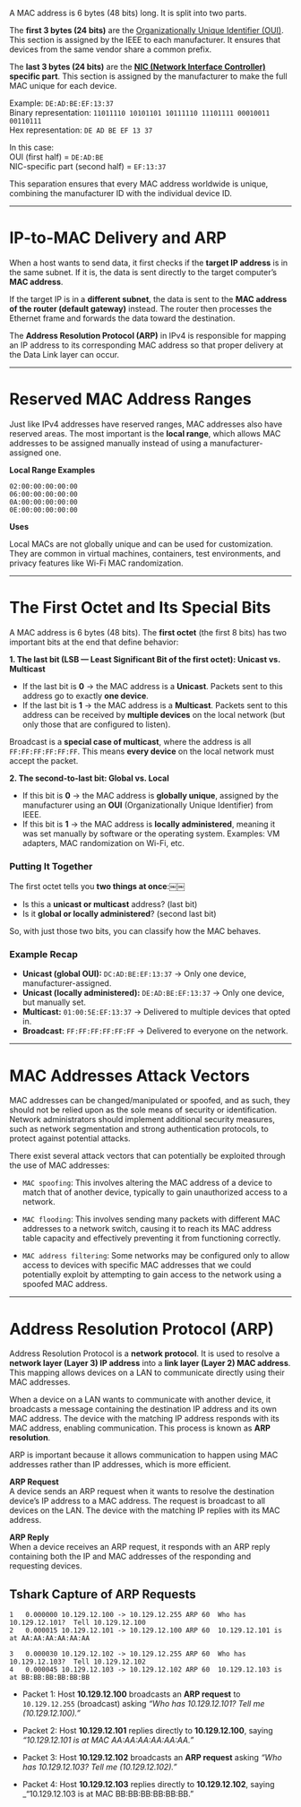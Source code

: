 A MAC address is 6 bytes (48 bits) long. It is split into two parts.

The **first 3 bytes (24 bits)** are the <u>Organizationally Unique Identifier (OUI)</u>. This section is assigned by the IEEE to each manufacturer. It ensures that devices from the same vendor share a common prefix.

The **last 3 bytes (24 bits)** are the **<u>NIC (Network Interface Controller)</u> specific part**. This section is assigned by the manufacturer to make the full MAC unique for each device.

Example: `DE:AD:BE:EF:13:37`  
Binary representation: `11011110 10101101 10111110 11101111 00010011 00110111`  
Hex representation: `DE AD BE EF 13 37`

In this case:  
OUI (first half) = `DE:AD:BE`  
NIC-specific part (second half) = `EF:13:37`

This separation ensures that every MAC address worldwide is unique, combining the manufacturer ID with the individual device ID.

---

# **IP-to-MAC Delivery and ARP**

When a host wants to send data, it first checks if the **target IP address** is in the same subnet. If it is, the data is sent directly to the target computer’s **MAC address**.

If the target IP is in a **different subnet**, the data is sent to the **MAC address of the router (default gateway)** instead. The router then processes the Ethernet frame and forwards the data toward the destination.

The **Address Resolution Protocol (ARP)** in IPv4 is responsible for mapping an IP address to its corresponding MAC address so that proper delivery at the Data Link layer can occur.

---

# **Reserved MAC Address Ranges**

Just like IPv4 addresses have reserved ranges, MAC addresses also have reserved areas. The most important is the **local range**, which allows MAC addresses to be assigned manually instead of using a manufacturer-assigned one.

**Local Range Examples**  

`02:00:00:00:00:00`  
`06:00:00:00:00:00`  
`0A:00:00:00:00:00`  
`0E:00:00:00:00:00`

**Uses**  

Local MACs are not globally unique and can be used for customization. They are common in virtual machines, containers, test environments, and privacy features like Wi-Fi MAC randomization.

---

# The First Octet and Its Special Bits

A MAC address is 6 bytes (48 bits). The **first octet** (the first 8 bits) has two important bits at the end that define behavior:

**1. The last bit (LSB — Least Significant Bit of the first octet): Unicast vs. Multicast**

- If the last bit is **0** → the MAC address is a **Unicast**. Packets sent to this address go to exactly **one device**.
- If the last bit is **1** → the MAC address is a **Multicast**. Packets sent to this address can be received by **multiple devices** on the local network (but only those that are configured to listen).

Broadcast is a **special case of multicast**, where the address is all `FF:FF:FF:FF:FF:FF`. This means **every device** on the local network must accept the packet.

**2. The second-to-last bit: Global vs. Local**

- If this bit is **0** → the MAC address is **globally unique**, assigned by the manufacturer using an **OUI** (Organizationally Unique Identifier) from IEEE.
- If this bit is **1** → the MAC address is **locally administered**, meaning it was set manually by software or the operating system. Examples: VM adapters, MAC randomization on Wi-Fi, etc.

### Putting It Together

The first octet tells you **two things at once**:￼￼


- Is this a **unicast or multicast** address? (last bit)
- Is it **global or locally administered**? (second last bit)

So, with just those two bits, you can classify how the MAC behaves.


### Example Recap

- **Unicast (global OUI):** `DC:AD:BE:EF:13:37` → Only one device, manufacturer-assigned.
- **Unicast (locally administered):** `DE:AD:BE:EF:13:37` → Only one device, but manually set.
- **Multicast:** `01:00:5E:EF:13:37` → Delivered to multiple devices that opted in.
- **Broadcast:** `FF:FF:FF:FF:FF:FF` → Delivered to everyone on the network.

---

# MAC Addresses Attack Vectors

MAC addresses can be changed/manipulated or spoofed, and as such, they should not be relied upon as the sole means of security or identification. Network administrators should implement additional security measures, such as network segmentation and strong authentication protocols, to protect against potential attacks.

There exist several attack vectors that can potentially be exploited through the use of MAC addresses:

- `MAC spoofing`: This involves altering the MAC address of a device to match that of another device, typically to gain unauthorized access to a network.

- `MAC flooding`: This involves sending many packets with different MAC addresses to a network switch, causing it to reach its MAC address table capacity and effectively preventing it from functioning correctly.

- `MAC address filtering`: Some networks may be configured only to allow access to devices with specific MAC addresses that we could potentially exploit by attempting to gain access to the network using a spoofed MAC address.

---

# Address Resolution Protocol (ARP)

Address Resolution Protocol is a **network protocol**. It is used to resolve a **network layer (Layer 3) IP address** into a **link layer (Layer 2) MAC address**. This mapping allows devices on a LAN to communicate directly using their MAC addresses.

When a device on a LAN wants to communicate with another device, it broadcasts a message containing the destination IP address and its own MAC address. The device with the matching IP address responds with its MAC address, enabling communication. This process is known as **ARP resolution**.

ARP is important because it allows communication to happen using MAC addresses rather than IP addresses, which is more efficient.

**ARP Request**  
A device sends an ARP request when it wants to resolve the destination device’s IP address to a MAC address. The request is broadcast to all devices on the LAN. The device with the matching IP replies with its MAC address.

**ARP Reply**  
When a device receives an ARP request, it responds with an ARP reply containing both the IP and MAC addresses of the responding and requesting devices.

## Tshark Capture of ARP Requests

```shell-session
1   0.000000 10.129.12.100 -> 10.129.12.255 ARP 60  Who has 10.129.12.101?  Tell 10.129.12.100
2   0.000015 10.129.12.101 -> 10.129.12.100 ARP 60  10.129.12.101 is at AA:AA:AA:AA:AA:AA

3   0.000030 10.129.12.102 -> 10.129.12.255 ARP 60  Who has 10.129.12.103?  Tell 10.129.12.102
4   0.000045 10.129.12.103 -> 10.129.12.102 ARP 60  10.129.12.103 is at BB:BB:BB:BB:BB:BB
```

- Packet 1: Host **10.129.12.100** broadcasts an **ARP request** to `10.129.12.255` (broadcast) asking _“Who has 10.129.12.101? Tell me (10.129.12.100).”_
  
- Packet 2: Host **10.129.12.101** replies directly to **10.129.12.100**, saying _“10.129.12.101 is at MAC AA:AA:AA:AA:AA:AA.”_

- Packet 3: Host **10.129.12.102** broadcasts an **ARP request** asking _“Who has 10.129.12.103? Tell me (10.129.12.102).”_

- Packet 4: Host **10.129.12.103** replies directly to **10.129.12.102**, saying _“10.129.12.103 is at MAC BB:BB:BB:BB:BB:BB.”

